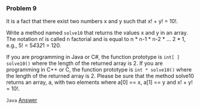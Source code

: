 ### Problem 9

It is a fact that there exist two numbers x and y such that x! + y! = 10!. 

Write a method  named ```solve10``` that returns the values x and y in an array. 
The notation n! is called n factorial and is equal to n * n-1 * n-2 * ... 2 * 1, 
e.g., 5! = 5*4*3*2*1  = 120. 

If you are programming in Java or C#, the function prototype is ```int[ ] solve10()``` where the length of the returned array is 2.
If you are programming in C++ or C, the function prototype is ```int * solve10()``` where the length of the returned array is 2. 
Please be sure that the method solve10 returns an array, a, with two elements  where a[0] == x, a[1] == y and x! + y! = 10!.


```Java```
[Answer](Problem9.java)